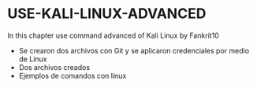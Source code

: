 # USE-KALI-LINUX-ADVANCED
In this chapter use command advanced of Kali Linux 
by Fankrit10
- Se crearon dos archivos con Git y se aplicaron credenciales por medio de Linux
- Dos archivos creados
- Ejemplos de comandos con linux
